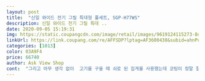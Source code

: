 ```yaml
---
layout: post 
title:  "신일 와이드 전기 그릴 특대형 풀세트, SGP-H77WS" 
description: 신일 와이드 전기 그릴 특대 ..
date: 2020-09-05 15:19:31 
img: https://static.coupangcdn.com/image/retail/images/9619124115273-8d5b628a-a0a4-462f-8693-cc142b1317c2.jpg 
linkUrl: https://link.coupang.com/re/AFFSDP?lptag=AF3600438&subid=ahnPublicAsk&pageKey=286565402&itemId=908540514&vendorItemId=3076061086&traceid=V0-113-e80e58efc706482b 
categories: [1013] 
color: 03A9F4 
price: 66740 
author: Ask View Shop 
cont:  "그리고 아무 생각 없이  고기를 구울 때 쇠로 된 집게를 사용했는데 코팅이 정말 잘 되어 있는 제품인 것 같습니다.<br/> 기스가 전혀 나지 않는군요.<br/><br/>그릴을 구매하기 전에 뚜껑이 있는 제품을 구매 할까 고민하다가 고기를 구울 때 뚜껑이 필요할까 하는 생각에 상품평이 좋게 되어 있는 이 제품을 구매하게 되었습니다.<br/><br/>로켓배송이라 정말 빠르게 배송되어 오는군요.<br/><br/>먹다가  기다렸다가는 반복 (12인 기준)  그릴이 너무 작았지요 ㅋ<br/>명절 및  행사때  고기  구워 먹는데  기본에 있던데 작아서<br/>사이즈도 와일드하게 커 온 가족이 양반다리 하고 비잉 둘러 앉아도 충분한 사이즈비집고 들어와 서로 먹으려고 하지 않아도 되니 정말 좋아요.<br/><br/>시골집에 있는거  바꿀때가 되어서  코딩 벗겨서 이참에 겸사겸사^^<br/>시댁에  넣어드려고  구매했어요<br/>신일 브랜드라 다른 제품보다 싼 건 아니지만 기존에 사용하던 제품들보다는 확실히 다른 것 같습니다.<br/><br/>신일 와이드그릴 그릴 구매를 생각하신다면 추천해 드리고 싶은 제품입니다.<br/><br/>쓰고  난 후  후기 넣어 볼께요<br/>아무래도 실내에서 고기를 구워 먹다 보니 바닥에 기름이 많이 뛰는 것 같다 전 신문지 대신 박스를 깔고 구워 보았습니다.<br/> 나름대로 청소하기도 편하고 뒷정리가 금방 끝나는군요.<br/><br/>아이들과, 아버님 까지 대 가족이다 보니 , 고기 구울때마다 남편이랑 저는 구워서 먹이느라 바빴어요, 함께 먹지 못하고 다 먹인 후 둘이 뒤늦게 ㅠㅠ 구워 줄때 먹고 싶은 맘 꾹꾹 참아가며... <br/> 그래서 특대형 와일드 그릴 이라길래 얼른 구입했네요.<br/> 넓은 팬에 많은 고기와, 버섯, 소세지, 김치까지 넣고 구우니 , 남편이랑 저까지 같이 먹을 수 있어 너무 좋네요^^ 기름 흘러 내릴수 있게 보조 다리가 있어 팬이 약간 기울일 수 있구요, 센스있게 기름받이 그릇과, 마늘,양파 종지,고기 받침 까지 있어 너무 좋아요.<br/> 적극 추천 합니다<br/>아직 써보지는 못하였습니다.<br/><br/>왜일까요? 기존에 사용하던 제품과 비교해 보니 확실히 구이판이 두툼하고 무겁습니다.<br/> 코팅도 잘 되어 있고요.<br/> 그래서 비싼만큼 그만큼의 성능을 가지고 있는 것 같습니다.<br/><br/>이번에  신랑이  시골집 그릴좀 바꾸자고 해서  구매해보았습니다.<br/><br/>이제품은 다른 제품 보다는 조금 무겁습니다.<br/><br/>제품을 엎어 놓고 보니 바닥에 높낮이를 조절 할 수 있게 되어 있는데요 사용해 보니이 기름도 쉽게 빠지고 유용하게 사용할 수 있는 장치인 것 같습니다.<br/><br/>" 
---
```


